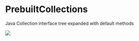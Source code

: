 # PrebuiltCollections
Java Collection interface tree expanded with default methods

[![](https://jitpack.io/v/laim0nas100/PrebuiltCollections.svg)](https://jitpack.io/#laim0nas100/PrebuiltCollections)

